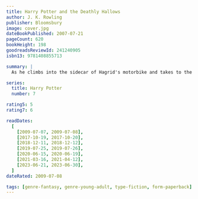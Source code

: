 ```yaml
---
title: Harry Potter and the Deathly Hallows
author: J. K. Rowling
publisher: Bloomsbury
image: cover.jpg
dateBookPublished: 2007-07-21
pageCount: 620
bookHeight: 198
goodreadsReviewId: 241240905
isbn13: 9781408855713

summary: |
  As he climbs into the sidecar of Hagrid's motorbike and takes to the skies, leaving Privet Drive for the last time, Harry Potter knows that Lord Voldemort and the Death Eaters are not far behind. The protective charm that has kept Harry safe until now is broken, but he cannot keep hiding. The Dark Lord is breathing fear into everything Harry loves and to stop him Harry will have to find and destroy the remaining Horcruxes. The final battle must begin - Harry must stand and face his enemy.

series:
  title: Harry Potter
  number: 7

rating5: 5
rating7: 6

readDates:
  [
    [2009-07-07, 2009-07-08],
    [2017-10-19, 2017-10-20],
    [2018-12-11, 2018-12-12],
    [2019-07-25, 2019-07-26],
    [2020-06-15, 2020-06-19],
    [2021-03-16, 2021-04-12],
    [2023-06-21, 2023-06-30],
  ]
dateRated: 2009-07-08

tags: [genre-fantasy, genre-young-adult, type-fiction, form-paperback]
---
```

